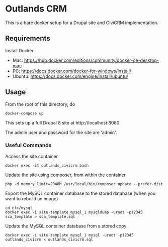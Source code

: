 # Outlands CRM

This is a bare docker setup for a Drupal site and CiviCRM implementation.

## Requirements
Install Docker.

* Mac: https://hub.docker.com/editions/community/docker-ce-desktop-mac
* PC: https://docs.docker.com/docker-for-windows/install/
* Ubuntu: https://docs.docker.com/engine/install/ubuntu/


## Usage

From the root of this directory, do
```
docker-compose up
```
This sets up a full Drupal 8 site at http://localhost:8080

The admin user and password for the site are 'admin'.

### Useful Commands

Access the site container
```
docker exec -it outlands_civicrm bash
```

Update the site using composer, from within the container
```
php -d memory_limit=2048M /usr/local/bin/composer update --prefer-dist
```

Export the MySQL container database to the stored database (when you want to rebuild an image)
```
cd etc/mysql
docker exec -i site-template_mysql_1 mysqldump -uroot -p12345 sca_template > sca_template.sql
```

Update the MySQL container database from a stored copy
```
docker exec -i site-template_mysql_1 mysql -uroot -p12345 outlands_civicrm < outlands_civicrm.sql
```


